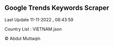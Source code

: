

## Google Trends Keywords Scraper 
 
Last Update 11-11-2022 , 08:43:59

Country List :
VIETNAM.json



© Abdul Muttaqin 
